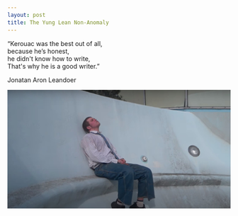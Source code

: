 ```yaml
---
layout: post
title: The Yung Lean Non-Anomaly 
---
```


“Kerouac was the best out of all,<br> 
because he’s honest,<br> 
he didn't know how to write,<br> 
That's why he is a good writer.”<br>

Jonatan Aron Leandoer<br> 


![Yunglean](/images/yung1.jpg)

